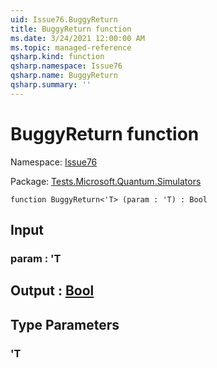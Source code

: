 ```yaml
---
uid: Issue76.BuggyReturn
title: BuggyReturn function
ms.date: 3/24/2021 12:00:00 AM
ms.topic: managed-reference
qsharp.kind: function
qsharp.namespace: Issue76
qsharp.name: BuggyReturn
qsharp.summary: ''
---
```


# BuggyReturn function

Namespace: [Issue76](xref:Issue76)

Package: [Tests.Microsoft.Quantum.Simulators](https://nuget.org/packages/Tests.Microsoft.Quantum.Simulators)




```qsharp
function BuggyReturn<'T> (param : 'T) : Bool
```


## Input

### param : 'T





## Output : [Bool](xref:microsoft.quantum.lang-ref.bool)



## Type Parameters

### 'T

